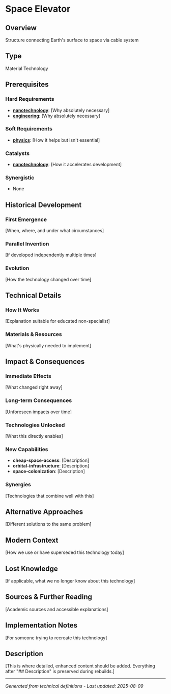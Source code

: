 # Space Elevator

## Overview
Structure connecting Earth's surface to space via cable system

## Type
Material Technology

## Prerequisites

### Hard Requirements
- **[nanotechnology](../nanotechnology/README.md)**: [Why absolutely necessary]
- **[engineering](../engineering/README.md)**: [Why absolutely necessary]

### Soft Requirements
- **[physics](../physics/README.md)**: [How it helps but isn't essential]

### Catalysts
- **[nanotechnology](../nanotechnology/README.md)**: [How it accelerates development]

### Synergistic
- None

## Historical Development

### First Emergence
[When, where, and under what circumstances]





### Parallel Invention
[If developed independently multiple times]

### Evolution
[How the technology changed over time]

## Technical Details

### How It Works
[Explanation suitable for educated non-specialist]

### Materials & Resources
[What's physically needed to implement]





## Impact & Consequences

### Immediate Effects
[What changed right away]

### Long-term Consequences
[Unforeseen impacts over time]

### Technologies Unlocked
[What this directly enables]

### New Capabilities
- **cheap-space-access**: [Description]
- **orbital-infrastructure**: [Description]
- **space-colonization**: [Description]

### Synergies
[Technologies that combine well with this]

## Alternative Approaches
[Different solutions to the same problem]

## Modern Context
[How we use or have superseded this technology today]

## Lost Knowledge
[If applicable, what we no longer know about this technology]

## Sources & Further Reading
[Academic sources and accessible explanations]

## Implementation Notes
[For someone trying to recreate this technology]

## Description

[This is where detailed, enhanced content should be added. Everything after "## Description" is preserved during rebuilds.]

---
*Generated from technical definitions - Last updated: 2025-08-09*
